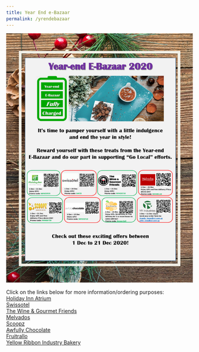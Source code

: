 ```yaml
---
title: Year End e-Bazaar
permalink: /yrendebazaar
---
```

![](/images/ebazaar.png)

Click on the links below  for more information/ordering purposes:  
[Holiday Inn Atrium](https://holiday-inn-singapore-atrium-estore.myshopify.com/collections/christmas-collection)   
[Swissotel](https://docs.google.com/forms/d/e/1FAIpQLScFQjdQyRiapUhBQBoNBqXvturRZk-_npWPQWFa13sC6HjQSA/viewform?gxids=7757)  
[The Wine & Gourmet Friends](https://twgf.sg/)  
[Melvados](https://melvados.com/)       
[Scoopz](https://www.scoopz.com.sg/)  
[Awfully Chocolate](https://www.awfullychocolate.com/)    
[Fruitrallo](https://docs.google.com/forms/d/e/1FAIpQLSfv6-vL5SX5QS8oM2QPTBdf-keaXvrIt3_Vk0oXwfQf9PsTPQ/viewform?gxids=7757)   
[Yellow Ribbon Industry Bakery](https://drive.google.com/file/d/1QpcCWIxIJ_kNqCefVWbnfVAZwpL2pfpB/view)